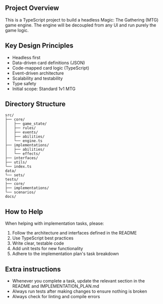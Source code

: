 ## Project Overview

This is a TypeScript project to build a headless Magic: The Gathering (MTG) game engine. The engine will be decoupled from any UI and run purely the game logic.

## Key Design Principles

- Headless first
- Data-driven card definitions (JSON)
- Code-mapped card logic (TypeScript)
- Event-driven architecture
- Scalability and testability
- Type safety
- Initial scope: Standard 1v1 MTG

## Directory Structure

```
src/
├── core/
│   ├── game_state/
│   ├── rules/
│   ├── events/
│   ├── abilities/
│   └── engine.ts
├── implementations/
│   ├── abilities/
│   └── effects/
├── interfaces/
├── utils/
└── index.ts
data/
└── sets/
tests/
├── core/
├── implementations/
└── scenarios/
docs/
```

## How to Help

When helping with implementation tasks, please:
1. Follow the architecture and interfaces defined in the README
2. Use TypeScript best practices
3. Write clear, testable code
4. Add unit tests for new functionality
5. Adhere to the implementation plan's task breakdown

## Extra instructions
- Whenever you complete a task, update the relevant section in the README and IMPLEMENTATION_PLAN.md
- Always run tests after making changes to ensure nothing is broken
- Always check for linting and compile errors